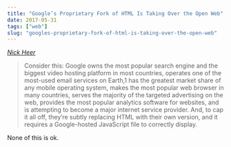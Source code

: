 ```yaml
---
title: "Google’s Proprietary Fork of HTML Is Taking Over the Open Web"
date: 2017-05-31
tags: ["web"]
slug: "googles-proprietary-fork-of-html-is-taking-over-the-open-web"
---
```


_[Nick Heer][1]_

> Consider this: Google owns the most popular search engine and the biggest video hosting platform in most countries, operates one of the most-used email services on Earth,1 has the greatest market share of any mobile operating system, makes the most popular web browser in many countries, serves the majority of the targeted advertising on the web, provides the most popular analytics software for websites, and is attempting to become a major internet service provider. And, to cap it all off, they’re subtly replacing HTML with their own version, and it requires a Google-hosted JavaScript file to correctly display.

None of this is ok.

 [1]: https://pxlnv.com/linklog/amp-taking-over/
